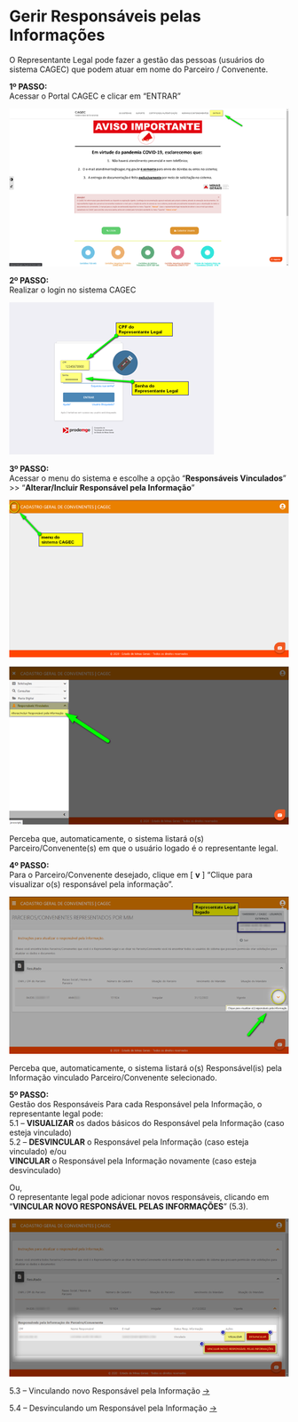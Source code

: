 # Gerir Responsáveis pelas Informações

O Representante Legal pode fazer a gestão das pessoas \(usuários do sistema CAGEC\) que podem atuar em nome do Parceiro / Convenente.

**1º PASSO:**  
Acessar o Portal CAGEC e clicar em “ENTRAR”

![](../.gitbook/assets/image%20%2852%29.png)

**2º PASSO:**  
Realizar o login no sistema CAGEC

![](../.gitbook/assets/image%20%2859%29.png)

**3º PASSO:**  
Acessar o menu do sistema e escolhe a opção “**Responsáveis Vinculados**” &gt;&gt; “**Alterar/Incluir Responsável pela Informação**”

![](../.gitbook/assets/image%20%2829%29.png)

![](../.gitbook/assets/image%20%2848%29.png)

Perceba que, automaticamente, o sistema listará o\(s\) Parceiro/Convenente\(s\) em que o usuário logado é o representante legal.

**4º PASSO:**  
Para o Parceiro/Convenente desejado, clique em \[ **v** \] “Clique para visualizar o\(s\) responsável pela informação”.

![](../.gitbook/assets/image%20%2845%29.png)

Perceba que, automaticamente, o sistema listará o\(s\) Responsável\(is\) pela Informação vinculado Parceiro/Convenente selecionado.

**5º PASSO:**  
Gestão dos Responsáveis Para cada Responsável pela Informação, o representante legal pode:   
                5.1 – **VISUALIZAR** os dados básicos do Responsável pela Informação \(caso esteja vinculado\)   
                5.2 – **DESVINCULAR** o Responsável pela Informação \(caso esteja vinculado\) e/ou   
                                 **VINCULAR** o Responsável pela Informação novamente \(caso esteja desvinculado\)

Ou,   
O representante legal pode adicionar novos responsáveis, clicando em “**VINCULAR NOVO RESPONSÁVEL PELAS INFORMAÇÕES**” \(5.3\).

![](../.gitbook/assets/image%20%2850%29.png)

5.3 – Vinculando novo Responsável pela Informação [-&gt;](https://manual.portalcagec.mg.gov.br/gerir-responsaveis-pelas-informacoes-do-parceiro-convenente/vincular-um-responsavel-pela-informacao)

5.4 – Desvinculando um Responsável pela Informação [-&gt;](https://manual.portalcagec.mg.gov.br/gerir-responsaveis-pelas-informacoes-do-parceiro-convenente/desvincular-um-responsavel-pela-informacao)

